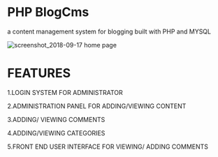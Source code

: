 # PHP BlogCms

a content management system for blogging built with PHP and MYSQL

![screenshot_2018-09-17 home page](https://user-images.githubusercontent.com/27438491/45899786-1eaf6280-bdde-11e8-91ce-91b17e4d6e5a.png)

# FEATURES

1.LOGIN SYSTEM FOR ADMINISTRATOR

2.ADMINISTRATION PANEL FOR ADDING/VIEWING CONTENT

3.ADDING/ VIEWING COMMENTS

4.ADDING/VIEWING CATEGORIES

5.FRONT END USER INTERFACE FOR VIEWING/ ADDING COMMENTS


